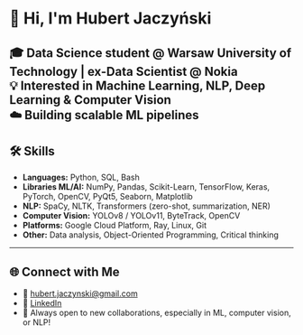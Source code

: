 # 👋 Hi, I'm Hubert Jaczyński

🎓 Data Science student @ Warsaw University of Technology | ex-Data Scientist @ Nokia  
💡 Interested in Machine Learning, NLP, Deep Learning & Computer Vision  
☁️ Building scalable ML pipelines
---
## 🛠️ Skills

- **Languages:** Python, SQL, Bash  
- **Libraries ML/AI:** NumPy, Pandas, Scikit-Learn, TensorFlow, Keras, PyTorch, OpenCV, PyQt5, Seaborn, Matplotlib  
- **NLP:** SpaCy, NLTK, Transformers (zero-shot, summarization, NER)  
- **Computer Vision:** YOLOv8 / YOLOv11, ByteTrack, OpenCV  
- **Platforms:** Google Cloud Platform, Ray, Linux, Git  
- **Other:** Data analysis, Object-Oriented Programming, Critical thinking

---
## 🌐 Connect with Me

- 📧 hubert.jaczynski@gmail.com  
- 💼 [LinkedIn](https://www.linkedin.com/in/hubertjaczynski/)  
- 🧠 Always open to new collaborations, especially in ML, computer vision, or NLP!
